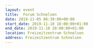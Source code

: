 ```yaml
---
layout: event
title:  Forum Schnelsen
date: 2019-11-05 06:39:00+00:00
start_date: 2019-11-10 18:00:00+01:00
end_date: 2019-11-10 20:00:00+01:00
location: Freizeitzentrum Schnelsen
address: Freizeitzentrum Schnelsen
---
```

